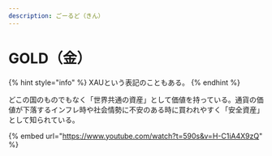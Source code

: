 ```yaml
---
description: ごーるど（きん）
---
```


# GOLD（金）

{% hint style="info" %}
XAUという表記のこともある。
{% endhint %}

どこの国のものでもなく「世界共通の資産」として価値を持っている。通貨の価値が下落するインフレ時や社会情勢に不安のある時に買われやすく「安全資産」として知られている。



{% embed url="https://www.youtube.com/watch?t=590s&v=H-C1iA4X9zQ" %}
